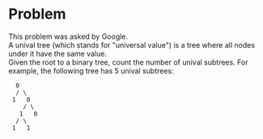 # Problem

This problem was asked by Google.<br/>
A unival tree (which stands for "universal value") is a tree where all nodes under it have the same value.<br/>
Given the root to a binary tree, count the number of unival subtrees.
For example, the following tree has 5 unival subtrees:<br/>
```
  0
  / \
 1   0
    / \
   1   0
  / \
 1   1
```
 